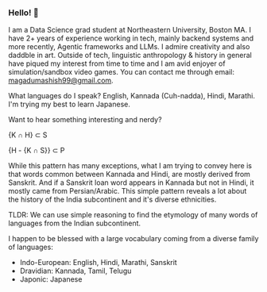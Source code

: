 ### Hello! 👋 


I am a Data Science grad student at Northeastern University, Boston MA. I have 2+ years of experience working in tech, mainly backend systems and more recently, Agentic frameworks and LLMs. I admire creativity and also daddble in art.
Outside of tech, linguistic anthropology & history in general have piqued my interest from time to time and I am avid enjoyer of simulation/sandbox video games. You can contact me through email: magadumashish99@gmail.com.



What languages do I speak?
English, Kannada (Cuh-nadda), Hindi, Marathi. I'm trying my best to learn Japanese.

Want to hear something interesting and nerdy?

{K ∩ H} ⊂ S

{H - {K ∩ S}} ⊂ P

While this pattern has many exceptions, what I am trying to convey here is that words common between Kannada and Hindi, are mostly derived from Sanskrit. And if a Sanskrit loan word appears in Kannada but not in Hindi, it mostly came from Persian/Arabic.
This simple pattern reveals a lot about the history of the India subcontinent and it's diverse ethnicities.

TLDR: We can use simple reasoning to find the etymology of many words of languages from the Indian subcontinent.

I happen to be blessed with a large vocabulary coming from a diverse family of languages:
- Indo-European: English, Hindi, Marathi, Sanskrit
- Dravidian: Kannada, Tamil, Telugu
- Japonic: Japanese
